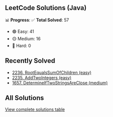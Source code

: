 ## LeetCode Solutions (Java)

📊 **Progress**:
✅ **Total Solved**: 57
- 🟢 Easy: 41
- 🟡 Medium: 16
- 🔴 Hard: 0

## Recently Solved
- [2236. RootEqualsSumOfChildren (easy)](src/easy/_2236_RootEqualsSumOfChildren.java)
- [2235. AddTwoIntegers (easy)](src/easy/_2235_AddTwoIntegers.java)
- [1657. DetermineIfTwoStringsAreClose (medium)](src/medium/_1657_DetermineIfTwoStringsAreClose.java)

## All Solutions
[View complete solutions table](solutions.md)
